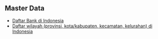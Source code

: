 ## Master Data

- [Daftar Bank di Indonesia](https://github.com/echowebid/master-data/tree/master/bank)
- [Daftar wilayah (provinsi, kota/kabupaten, kecamatan, kelurahan) di Indonesia](https://github.com/echowebid/master-data/tree/master/wilayah)
